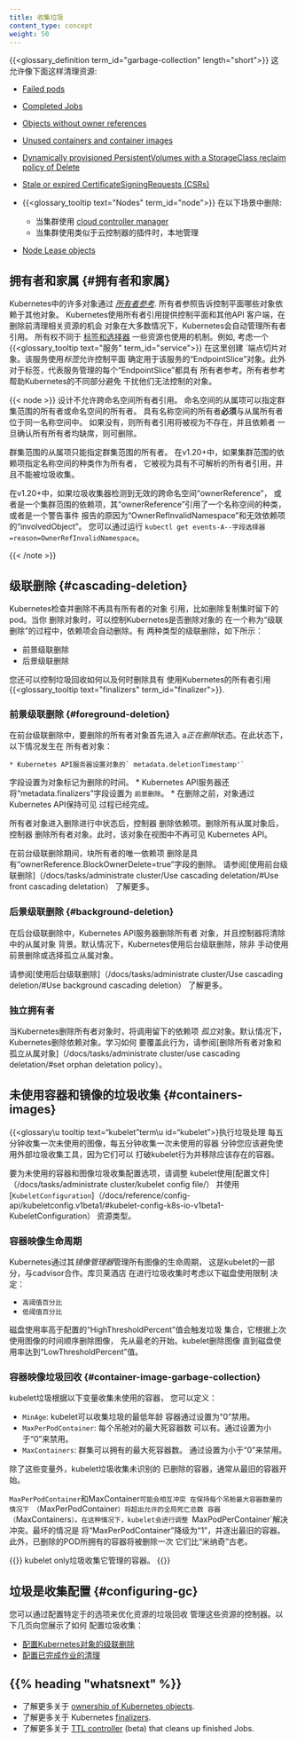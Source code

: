 ```yaml
---
title: 收集垃圾
content_type: concept
weight: 50
---
```


<!-- overview -->
{{<glossary_definition term_id="garbage-collection" length="short">}} 这
允许像下面这样清理资源:

  * [Failed pods](/docs/concepts/workloads/pods/pod-lifecycle/#pod-garbage-collection)
  * [Completed Jobs](/docs/concepts/workloads/controllers/ttlafterfinished/)
  * [Objects without owner references](#拥有者)
  * [Unused containers and container images](#容器镜像)
  * [Dynamically provisioned PersistentVolumes with a StorageClass reclaim policy of Delete](/docs/concepts/storage/persistent-volumes/#delete)
  * [Stale or expired CertificateSigningRequests (CSRs)](/reference/access-authn-authz/certificate-signing-requests/#request-signing-process)
  * {{<glossary_tooltip text="Nodes" term_id="node">}} 在以下场景中删除:
    * 当集群使用 [cloud controller manager](/docs/concepts/architecture/cloud-controller/)
    * 当集群使用类似于云控制器的插件时，本地管理

  * [Node Lease objects](/docs/concepts/architecture/nodes/#heartbeats)

## 拥有者和家属 {#拥有者和家属}

Kubernetes中的许多对象通过 [*所有者参考*](/docs/concepts/overview/working-with-objects/owners-dependents/). 
所有者参照告诉控制平面哪些对象依赖于其他对象。
Kubernetes使用所有者引用提供控制平面和其他API
客户端，在删除前清理相关资源的机会
对象在大多数情况下，Kubernetes会自动管理所有者引用。
所有权不同于 [标签和选择器](/docs/concepts/overview/working-with-objects/labels/)
一些资源也使用的机制。例如, 考虑一个
{{<glossary_tooltip text="服务" term_id="service">}} 在这里创建
`端点切片对象。该服务使用*标签*允许控制平面
确定用于该服务的“EndpointSlice”对象。此外
对于标签，代表服务管理的每个“EndpointSlice”都具有
所有者参考。所有者参考帮助Kubernetes的不同部分避免
干扰他们无法控制的对象。

{{< node >}}
设计不允许跨命名空间所有者引用。
命名空间的从属项可以指定群集范围的所有者或命名空间的所有者。
具有名称空间的所有者**必须**与从属所有者位于同一名称空间中。
如果没有，则所有者引用将被视为不存在，并且依赖者
一旦确认所有所有者均缺席，则可删除。

群集范围的从属项只能指定群集范围的所有者。
在v1.20+中，如果集群范围的依赖项指定名称空间的种类作为所有者，
它被视为具有不可解析的所有者引用，并且不能被垃圾收集。

在v1.20+中，如果垃圾收集器检测到无效的跨命名空间“ownerReference”，
或者是一个集群范围的依赖项，其“ownerReference”引用了一个名称空间的种类，或者是一个警告事件
报告的原因为“OwnerRefInvalidNamespace”和无效依赖项的“involvedObject”。
您可以通过运行
`kubectl get events-A--字段选择器=reason=OwnerRefInvalidNamespace`。

{{< /note >}}

## 级联删除 {#cascading-deletion}

Kubernetes检查并删除不再具有所有者的对象
引用，比如删除复制集时留下的pod。当你
删除对象时，可以控制Kubernetes是否删除对象的
在一个称为“级联删除”的过程中，依赖项会自动删除。有
两种类型的级联删除，如下所示：

  * 前景级联删除 
  * 后景级联删除

您还可以控制垃圾回收如何以及何时删除具有
使用Kubernetes的所有者引用{{<glossary_tooltip text="finalizers" term_id="finalizer">}}. 

### 前景级联删除 {#foreground-deletion}

在前台级联删除中，要删除的所有者对象首先进入
a*正在删除*状态。在此状态下，以下情况发生在
所有者对象：

	* Kubernetes API服务器设置对象的` metadata.deletionTimestamp'`
字段设置为对象标记为删除的时间。
	* Kubernetes API服务器还将“metadata.finalizers”字段设置为
`前景删除`。
	* 在删除之前，对象通过Kubernetes API保持可见
过程已经完成。

所有者对象进入删除进行中状态后，控制器
删除依赖项。删除所有从属对象后，控制器
删除所有者对象。此时，该对象在视图中不再可见
Kubernetes API。

在前台级联删除期间，块所有者的唯一依赖项
删除是具有“ownerReference.BlockOwnerDelete=true”字段的删除。
请参阅[使用前台级联删除]（/docs/tasks/administrate cluster/Use cascading deletation/#Use front cascading deletation）
了解更多。

### 后景级联删除 {#background-deletion}

在后台级联删除中，Kubernetes API服务器删除所有者
对象，并且控制器将清除中的从属对象
背景。默认情况下，Kubernetes使用后台级联删除，除非
手动使用前景删除或选择孤立从属对象。

请参阅[使用后台级联删除]（/docs/tasks/administrate cluster/Use cascading deletion/#Use background cascading deletion）
了解更多。
### 独立拥有者

当Kubernetes删除所有者对象时，将调用留下的依赖项
*孤立*对象。默认情况下，Kubernetes删除依赖对象。学习如何
要覆盖此行为，请参阅[删除所有者对象和孤立从属对象]（/docs/tasks/administrate cluster/use cascading deletation/#set orphan deletation policy）。

## 未使用容器和镜像的垃圾收集 {#containers-images}

{{<glossary\u tooltip text=“kubelet”term\u id=“kubelet”>}执行垃圾处理
每五分钟收集一次未使用的图像，每五分钟收集一次未使用的容器
分钟您应该避免使用外部垃圾收集工具，因为它们可以
打破kubelet行为并移除应该存在的容器。

要为未使用的容器和图像垃圾收集配置选项，请调整
kubelet使用[配置文件]（/docs/tasks/administrate cluster/kubelet config file/）
并使用
[`KubeletConfiguration`]（/docs/reference/config-api/kubeletconfig.v1beta1/#kubelet-config-k8s-io-v1beta1-KubeletConfiguration）
资源类型。

### 容器映像生命周期

Kubernetes通过其*镜像管理器*管理所有图像的生命周期，
这是kubelet的一部分，与cadvisor合作。库贝莱酒店
在进行垃圾收集时考虑以下磁盘使用限制
决定：

  * `高阈值百分比`
  * `低阈值百分比`

磁盘使用率高于配置的“HighThresholdPercent”值会触发垃圾
集合，它根据上次使用图像的时间顺序删除图像，
先从最老的开始。kubelet删除图像
直到磁盘使用率达到“LowThresholdPercent”值。

### 容器映像垃圾回收 {#container-image-garbage-collection}

kubelet垃圾根据以下变量收集未使用的容器，
您可以定义：

  * `MinAge`: kubelet可以收集垃圾的最低年龄
容器通过设置为“0”禁用。
  * `MaxPerPodContainer`: 每个吊舱对的最大死容器数
可以有。通过设置为小于“0”来禁用。 
  * `MaxContainers`: 群集可以拥有的最大死容器数。
通过设置为小于“0”来禁用。 

除了这些变量外，kubelet垃圾收集未识别的
已删除的容器，通常从最旧的容器开始。

`MaxPerPodContainer`和MaxContainer`可能会相互冲突
在保持每个吊舱最大容器数量的情况下
（`MaxPerPodContainer`）将超出允许的全局死亡总数
容器（`MaxContainers`）。在这种情况下，kubelet会进行调整
`MaxPodPerContainer`解决冲突。最坏的情况是
将“MaxPerPodContainer”降级为“1”，并逐出最旧的容器。
此外，已删除的POD所拥有的容器将被删除一次
它们比“米纳奇”古老。

{{<note>}}
kubelet only垃圾收集它管理的容器。
{{</note>}}

## 垃圾是收集配置 {#configuring-gc}

您可以通过配置特定于的选项来优化资源的垃圾回收
管理这些资源的控制器。以下几页向您展示了如何
配置垃圾收集：

  * [配置Kubernetes对象的级联删除](/docs/tasks/administer-cluster/use-cascading-deletion/)
  * [配置已完成作业的清理](/docs/concepts/workloads/controllers/ttlafterfinished/)
  
<!-- * [配置未使用的容器和映像垃圾回收 ](/docs/tasks/administer-cluster/reconfigure-kubelet/) -->

## {{% heading "whatsnext" %}}

* 了解更多关于 [ownership of Kubernetes objects](/docs/concepts/overview/working-with-objects/owners-dependents/).
* 了解更多关于 Kubernetes [finalizers](/docs/concepts/overview/working-with-objects/finalizers/).
* 了解更多关于 [TTL controller](/docs/concepts/workloads/controllers/ttlafterfinished/) (beta) that cleans up finished Jobs.
